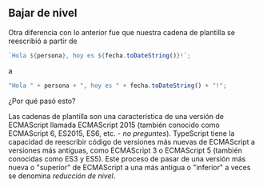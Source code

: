 ## Bajar de nivel


Otra diferencia con lo anterior fue que nuestra cadena de plantilla se reescribió a partir de

```js
`Hola ${persona}, hoy es ${fecha.toDateString()}!`;
```

a

```js
"Hola " + persona + ", hoy es " + fecha.toDateString() + "!";
```

¿Por qué pasó esto?

Las cadenas de plantilla son una característica de una versión de ECMAScript llamada ECMAScript 2015 (también conocido como ECMAScript 6, ES2015, ES6, etc. - _no preguntes_).
TypeScript tiene la capacidad de reescribir código de versiones más nuevas de ECMAScript a versiones más antiguas, como ECMAScript 3 o ECMAScript 5 (también conocidas como ES3 y ES5).
Este proceso de pasar de una versión más nueva o "superior" de ECMAScript a una más antigua o "inferior" a veces se denomina _reducción de nivel_.
